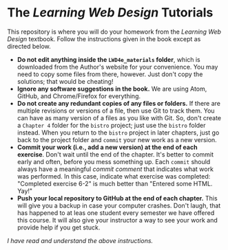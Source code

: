 # The *Learning Web Design* Tutorials

This repository is where you will do your homework from the *Learning Web Design* textbook. Follow the instructions given in the book except as directed below.

* **Do not edit anything inside the `LWD4e_materials` folder**, which is downloaded from the Author's website for your convenience. You may need to copy some files from there, however. Just don't copy the solutions; that would be cheating!
* **Ignore any software suggestions in the book.** We are using Atom, GitHub, and Chrome/Firefox for everything.
* **Do not create any redundant copies of any files or folders.** If there are multiple revisions or versions of a file, then use Git to track them. You can have as many version of a files as you like with Git. So, don't create a `Chapter 4` folder for the `bistro` project; just use the `bistro` folder instead. When you return to the `bistro` project in later chapters, just go back to the project folder and `commit` your new work as a new version.
* **Commit your work (i.e., add a new version) at the end of each exercise**. Don't wait until the end of the chapter. It's better to commit early and often, before you mess something up. Each `commit` should always have a meaningful *commit comment* that indicates what work was performed. In this case, indicate what exercise was completed: "Completed exercise 6-2" is much better than "Entered some HTML. Yay!"
* **Push your local repository to GitHub at the end of each chapter.** This will give you a backup in case your computer crashes. Don't laugh, that has happened to at leas one student every semester we have offered this course. It will also give your instructor a way to see your work and provide help if you get stuck.

*I have read and understand the above instructions.*
